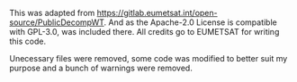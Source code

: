 This was adapted from https://gitlab.eumetsat.int/open-source/PublicDecompWT. And as the Apache-2.0 License is compatible with GPL-3.0, was included there.
All credits go to EUMETSAT for writing this code.

Unecessary files were removed, some code was modified to better suit my purpose and a bunch of warnings were removed.